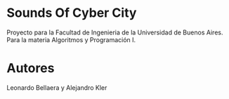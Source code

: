 # Sounds Of Cyber City
Proyecto para la Facultad de Ingenieria de la Universidad de Buenos Aires. Para la materia Algoritmos y Programación I.

# Autores
Leonardo Bellaera y Alejandro Kler
